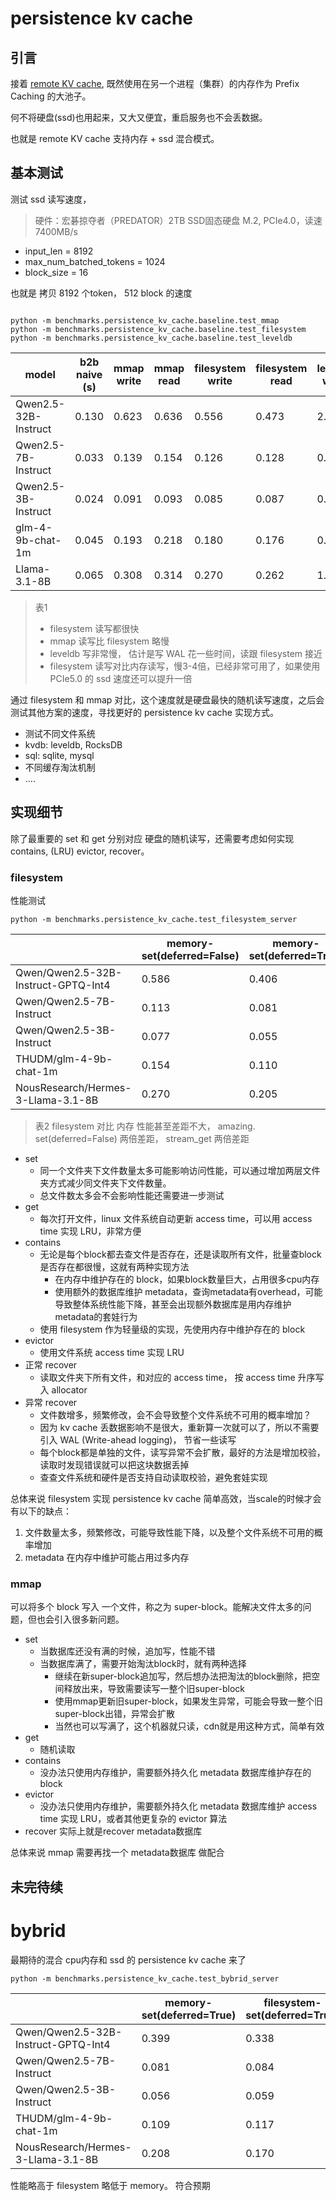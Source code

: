 # persistence kv cache

## 引言

接着 [remote KV cache](https://github.com/noooop/wde/blob/main/docs/remote_KV_cache.md), 既然使用在另一个进程（集群）的内存作为 Prefix Caching 的大池子。

何不将硬盘(ssd)也用起来，又大又便宜，重启服务也不会丢数据。

也就是 remote KV cache 支持内存 + ssd 混合模式。


## 基本测试

测试 ssd 读写速度，

> 硬件：宏碁掠夺者（PREDATOR）2TB SSD固态硬盘 M.2,  PCIe4.0，读速7400MB/s

- input_len = 8192
- max_num_batched_tokens = 1024
- block_size = 16

也就是 拷贝 8192 个token， 512 block 的速度

```commandline

python -m benchmarks.persistence_kv_cache.baseline.test_mmap
python -m benchmarks.persistence_kv_cache.baseline.test_filesystem
python -m benchmarks.persistence_kv_cache.baseline.test_leveldb
```

| model                | b2b naive (s) | mmap write | mmap read | filesystem write | filesystem read | leveldb write | leveldb read | Delta-filesystem write | Delta-filesystem read | 
|----------------------|---------------|------------|-----------|------------------|-----------------|---------------|--------------|------------------------|-----------------------|
| Qwen2.5-32B-Instruct | 0.130         | 0.623      | 0.636     | 0.556            | 0.473           | 2.700         | 0.492        | 4.274                  | 3.641                 | 
| Qwen2.5-7B-Instruct  | 0.033         | 0.139      | 0.154     | 0.126            | 0.128           | 0.508         | 0.149        | 3.806                  | 3.872                 |
| Qwen2.5-3B-Instruct  | 0.024         | 0.091      | 0.093     | 0.085            | 0.087           | 0.301         | 0.082        | 3.532                  | 3.613                 | 
| glm-4-9b-chat-1m     | 0.045         | 0.193      | 0.218     | 0.180            | 0.176           | 0.718         | 0.164        | 3.993                  | 3.907                 | 
| Llama-3.1-8B         | 0.065         | 0.308      | 0.314     | 0.270            | 0.262           | 1.110         | 0.260        | 4.158                  | 4.035                 | 


> 表1
> - filesystem 读写都很快
> - mmap 读写比 filesystem 略慢
> - leveldb 写非常慢， 估计是写 WAL 花一些时间，读跟 filesystem 接近
> - filesystem 读写对比内存读写，慢3-4倍，已经非常可用了，如果使用 PCIe5.0 的 ssd 速度还可以提升一倍

通过 filesystem 和 mmap 对比，这个速度就是硬盘最快的随机读写速度，之后会测试其他方案的速度，寻找更好的 persistence kv cache 实现方式。
- 测试不同文件系统
- kvdb: leveldb, RocksDB
- sql: sqlite, mysql
- 不同缓存淘汰机制
- ....

## 实现细节

除了最重要的 set 和 get 分别对应 硬盘的随机读写，还需要考虑如何实现 contains, (LRU) evictor, recover。

### filesystem

性能测试

```commandline
python -m benchmarks.persistence_kv_cache.test_filesystem_server
```


|                                     | memory-set(deferred=False) | memory-set(deferred=True) | memory-get | memory-stream_get | filesystem-set(deferred=False) | filesystem-set(deferred=True) | filesystem-get | filesystem-stream_get |
|-------------------------------------|----------------------------|---------------------------|------------|-------------------|--------------------------------|-------------------------------|----------------|-----------------------|
| Qwen/Qwen2.5-32B-Instruct-GPTQ-Int4 | 0.586                      | 0.406                     | 0.893      | 0.346             | 1.086                          | 0.340                         | 1.148          | 0.462                 |
| Qwen/Qwen2.5-7B-Instruct            | 0.113                      | 0.081                     | 0.228      | 0.074             | 0.252                          | 0.083                         | 0.261          | 0.143                 |
| Qwen/Qwen2.5-3B-Instruct            | 0.077                      | 0.055                     | 0.137      | 0.048             | 0.178                          | 0.059                         | 0.185          | 0.098                 |
| THUDM/glm-4-9b-chat-1m              | 0.154                      | 0.110                     | 0.274      | 0.078             | 0.345                          | 0.115                         | 0.370          | 0.161                 |
| NousResearch/Hermes-3-Llama-3.1-8B  | 0.270                      | 0.205                     | 0.427      | 0.106             | 0.569                          | 0.183                         | 0.556          | 0.227                 |

> 表2 filesystem 对比 内存 性能甚至差距不大， amazing. set(deferred=False) 两倍差距， stream_get 两倍差距

- set 
  - 同一个文件夹下文件数量太多可能影响访问性能，可以通过增加两层文件夹方式减少同文件夹下文件数量。
  - 总文件数太多会不会影响性能还需要进一步测试
- get
  - 每次打开文件，linux 文件系统自动更新 access time，可以用 access time 实现 LRU，非常方便
- contains
  - 无论是每个block都去查文件是否存在，还是读取所有文件，批量查block是否存在都很慢，这就有两种实现方法
    - 在内存中维护存在的 block，如果block数量巨大，占用很多cpu内存
    - 使用额外的数据库维护 metadata，查询metadata有overhead，可能导致整体系统性能下降，甚至会出现额外数据库是用内存维护metadata的套娃行为
  - 使用 filesystem 作为轻量级的实现，先使用内存中维护存在的 block
- evictor
  - 使用文件系统 access time 实现 LRU
- 正常 recover
  - 读取文件夹下所有文件，和对应的 access time， 按 access time 升序写入 allocator
- 异常 recover
  - 文件数增多，频繁修改，会不会导致整个文件系统不可用的概率增加？
  - 因为 kv cache 丢数据影响不是很大，重新算一次就可以了，所以不需要引入 WAL (Write-ahead logging)， 节省一些读写
  - 每个block都是单独的文件，读写异常不会扩散，最好的方法是增加校验，读取时发现错误就可以把这块数据丢掉
  - 查查文件系统和硬件是否支持自动读取校验，避免套娃实现

总体来说 filesystem 实现 persistence kv cache 简单高效，当scale的时候才会有以下的缺点：
1. 文件数量太多，频繁修改，可能导致性能下降，以及整个文件系统不可用的概率增加
2. metadata 在内存中维护可能占用过多内存

### mmap

可以将多个 block 写入 一个文件，称之为 super-block。能解决文件太多的问题，但也会引入很多新问题。

- set 
  - 当数据库还没有满的时候，追加写，性能不错
  - 当数据库满了，需要开始淘汰block时，就有两种选择
    - 继续在新super-block追加写，然后想办法把淘汰的block删除，把空间释放出来，导致需要读写一整个旧super-block
    - 使用mmap更新旧super-block，如果发生异常，可能会导致一整个旧super-block出错，异常会扩散
    - 当然也可以写满了，这个机器就只读，cdn就是用这种方式，简单有效
- get
  - 随机读取
- contains
  - 没办法只使用内存维护，需要额外持久化 metadata 数据库维护存在的 block
- evictor
  - 没办法只使用内存维护，需要额外持久化 metadata 数据库维护 access time 实现 LRU，或者其他更复杂的 evictor 算法
- recover
  实际上就是recover metadata数据库

总体来说 mmap 需要再找一个 metadata数据库 做配合

## 未完待续

# bybrid

最期待的混合 cpu内存和 ssd 的 persistence kv cache 来了

```commandline
python -m benchmarks.persistence_kv_cache.test_bybrid_server
```


|                                     | memory-set(deferred=True) | filesystem-set(deferred=True) | bybrid-set(deferred=True) | memory-stream_get | filesystem-stream_get | bybrid-stream_get | 
|-------------------------------------|---------------------------|-------------------------------|---------------------------|-------------------|-----------------------|-------------------|
| Qwen/Qwen2.5-32B-Instruct-GPTQ-Int4 | 0.399                     | 0.338                         | 0.402                     | 0.348             | 0.457                 | 0.356             | 
| Qwen/Qwen2.5-7B-Instruct            | 0.081                     | 0.084                         | 0.098                     | 0.064             | 0.126                 | 0.061             | 
| Qwen/Qwen2.5-3B-Instruct            | 0.056                     | 0.059                         | 0.069                     | 0.054             | 0.101                 | 0.048             | 
| THUDM/glm-4-9b-chat-1m              | 0.109                     | 0.117                         | 0.130                     | 0.076             | 0.166                 | 0.085             | 
| NousResearch/Hermes-3-Llama-3.1-8B  | 0.208                     | 0.170                         | 0.231                     | 0.112             | 0.233                 | 0.120             | 

性能略高于 filesystem 略低于 memory。 符合预期